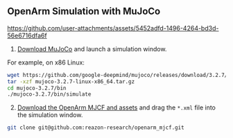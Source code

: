 ## OpenArm Simulation with MuJoCo

https://github.com/user-attachments/assets/5452adfd-1496-4264-bd3d-56e6716dfa6f

1. [Download MuJoCo](https://github.com/google-deepmind/mujoco/releases) and launch a simulation window.

For example, on x86 Linux:
```sh
wget https://github.com/google-deepmind/mujoco/releases/download/3.2.7/mujoco-3.2.7-linux-x86_64.tar.gz
tar -xzf mujoco-3.2.7-linux-x86_64.tar.gz
cd mujoco-3.2.7/bin
./mujoco-3.2.7/bin/simulate
```

2. [Download the OpenArm MJCF and assets](https://github.com/reazon-research/openarm_mjcf/tree/master) and drag the `*.xml` file into the simulation window.
```sh
git clone git@github.com:reazon-research/openarm_mjcf.git
```
